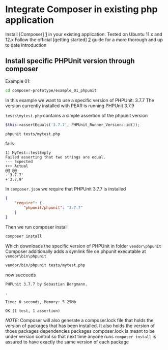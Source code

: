 # Integrate Composer in existing php application

Install [Composer] [1] in your existing application.
Tested on Ubuntu 11.x and 12.x
Follow the official [getting started] [2] guide for a more thorough and up to date introduction

## Install specific PHPUnit version through composer

Example 01:  
``` sh
cd composer-prototype/example_01_phpunit
```
In this example we want to use a specific version of PHPUnit: 3.7.7
The version currently installed with PEAR is running PHPUnit 3.7.9 

`tests\mytest.php` contains a simple assertion of the phpunit version
``` php
$this->assertEquals('3.7.7', PHPUnit_Runner_Version::id());
```
``` sh
phpunit tests/mytest.php
```
fails
``` 
1) MyTest::testEmpty
Failed asserting that two strings are equal.
--- Expected
+++ Actual
@@ @@
-'3.7.7'
+'3.7.9'
```

In `composer.json` we require that PHPUnit 3.7.7 is installed
``` json
{
    "require": {
        "phpunit/phpunit": "3.7.7"
    }
}
```

Then we run composer install
``` sh
composer install
```
Which downloads the specific version of PHPUnit in folder `vendor\phpunit`
Composer additionally adds a symlink file on phpunit executable at `vendor\bin\phpunit`

``` sh
vendor/bin/phpunit tests/mytest.php
```
now succeeds
```
PHPUnit 3.7.7 by Sebastian Bergmann.

.

Time: 0 seconds, Memory: 5.25Mb

OK (1 test, 1 assertion)
```

*NOTE:* Composer will also generate a composer.lock file that holds the version of packages that has been installed. It also holds the version of thoes packages dependencies packages
composer.lock is meant to be under version control so that next time anyone runs `composer install` is assured to have exactly the same version of each package


[1]: http://getcomposer.org "Composer Official Site"
[2]: http://getcomposer.org/doc/00-intro.md "Composer Getting Started"
